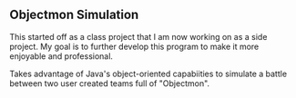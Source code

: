 ## Objectmon Simulation
This started off as a class project that I am now working on as a side project. My goal is to further develop this program to make it more enjoyable and professional.

Takes advantage of Java's object-oriented capabiities to simulate a battle between two user created teams full of "Objectmon".
